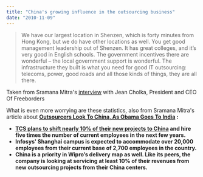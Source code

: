 ```yaml
---
title: "China's growing influence in the outsourcing business"
date: "2010-11-09"
---
```


> We have our largest location in Shenzen, which is forty minutes from Hong Kong, but we do have other locations as well. You get good management leadership out of Shenzen. It has great colleges, and it’s very good in English schools. The government incentives there are wonderful – the local government support is wonderful. The infrastructure they built is what you need for good IT outsourcing: telecoms, power, good roads and all those kinds of things, they are all there.

Taken from Sramana Mitra's [interview](http://www.sramanamitra.com/2010/09/04/outsourcing-jean-cholka-president-and-ceo-of-freeborders-part-4/) with Jean Cholka, President and CEO Of Freeborders

What is even more worrying are these statistics, also from Sramana Mitra's article about **[Outsourcers Look To China, As Obama Goes To India](http://www.sramanamitra.com/2010/11/03/outsourcers-looks-to-china-as-obama-goes-to-india/) :**

- **[TCS plans to shift nearly 10% of their new projects to China](http://economictimes.indiatimes.com/tech/ites/Big-IT-moves-more-work-jobs-to-China/articleshow/6855782.cms "TCS") and hire five times the number of current employees in the next few years.**
- **Infosys' Shanghai campus is expected to accommodate over 20,000 employees from their current base of 2,700 employees in the country.**
- **China is a priority in Wipro’s delivery map as well. Like its peers, the company is looking at servicing at least 10% of their revenues from new outsourcing projects from their China centers.**
